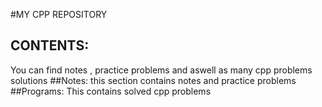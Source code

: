 #MY CPP REPOSITORY
## CONTENTS:
You can find notes , practice problems and aswell as many cpp problems solutions
##Notes:
this section contains notes and practice problems
##Programs:
This contains solved cpp problems
